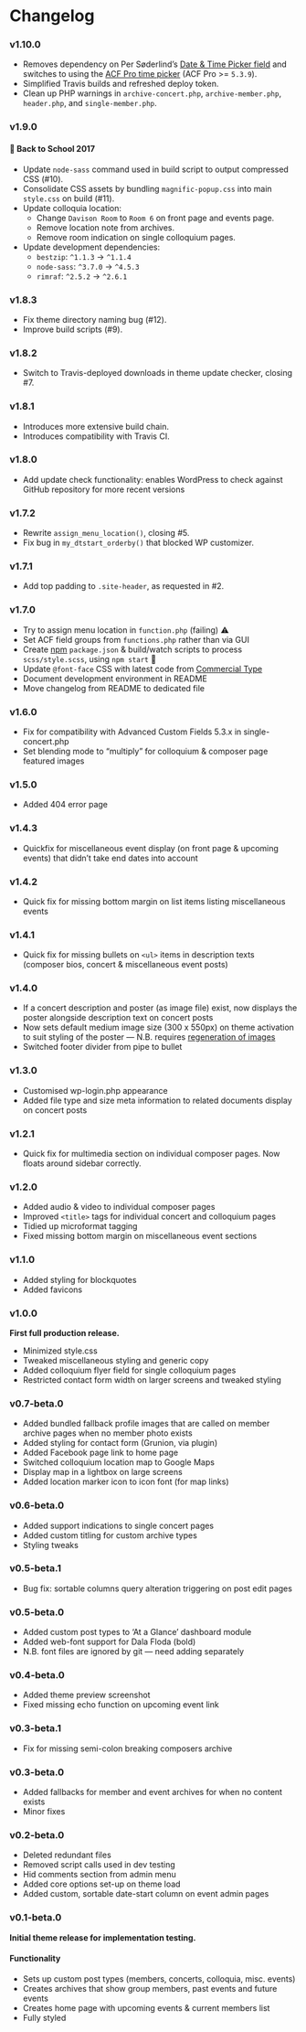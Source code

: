 # Changelog

### v1.10.0

* Removes dependency on Per Søderlind’s [Date & Time Picker field](https://github.com/soderlind/acf-field-date-time-picker) and switches to using the [ACF Pro time picker](https://www.advancedcustomfields.com/resources/time-picker/) (ACF Pro >= `5.3.9`).
* Simplified Travis builds and refreshed deploy token.
* Clean up PHP warnings in `archive-concert.php`, `archive-member.php`,
`header.php`, and `single-member.php`.

### v1.9.0
#### 🎉 Back to School 2017
* Update `node-sass` command used in build script to output compressed CSS (#10).
* Consolidate CSS assets by bundling `magnific-popup.css` into main `style.css` on build (#11).
* Update colloquia location:
  - Change `Davison Room` to `Room 6` on front page and events page.
  - Remove location note from archives.
  - Remove room indication on single colloquium pages.
* Update development dependencies:
  - `bestzip`: `^1.1.3` → `^1.1.4`
  - `node-sass`: `^3.7.0` → `^4.5.3`
  - `rimraf`: `^2.5.2` → `^2.6.1`

### v1.8.3
* Fix theme directory naming bug (#12).
* Improve build scripts (#9).

### v1.8.2
* Switch to Travis-deployed downloads in theme update checker, closing #7.

### v1.8.1
* Introduces more extensive build chain.
* Introduces compatibility with Travis CI.

### v1.8.0
* Add update check functionality: enables WordPress to check against GitHub repository for more recent versions

### v1.7.2
* Rewrite `assign_menu_location()`, closing #5.
* Fix bug in `my_dtstart_orderby()` that blocked WP customizer.

### v1.7.1
* Add top padding to `.site-header`, as requested in #2.

### v1.7.0
* Try to assign menu location in `function.php` (failing) :warning:
* Set ACF field groups from `functions.php` rather than via GUI
* Create [npm](https://npmjs.com/) `package.json` & build/watch scripts to process `scss/style.scss`, using `npm start` :tada:
* Update `@font-face` CSS with latest code from [Commercial Type](https://commercialtype.com/)
* Document development environment in README
* Move changelog from README to dedicated file

### v1.6.0
* Fix for compatibility with Advanced Custom Fields 5.3.x in single-concert.php
* Set blending mode to “multiply” for colloquium & composer page featured images

### v1.5.0
* Added 404 error page

### v1.4.3
* Quickfix for miscellaneous event display (on front page & upcoming events) that didn’t take end dates into account

### v1.4.2
* Quick fix for missing bottom margin on list items listing miscellaneous events

### v1.4.1
* Quick fix for missing bullets on `<ul>` items in description texts (composer bios, concert & miscellaneous event posts)

### v1.4.0
* If a concert description and poster (as image file) exist, now displays the poster alongside description text on concert posts
* Now sets default medium image size (300 x 550px) on theme activation to suit styling of the poster — N.B. requires [regeneration of images](https://wordpress.org/plugins/regenerate-thumbnails/)
* Switched footer divider from pipe to bullet

### v1.3.0
* Customised wp-login.php appearance
* Added file type and size meta information to related documents display on concert posts

### v1.2.1
* Quick fix for multimedia section on individual composer pages. Now floats around sidebar correctly.

### v1.2.0
* Added audio & video to individual composer pages
* Improved `<title>` tags for individual concert and colloquium pages
* Tidied up microformat tagging
* Fixed missing bottom margin on miscellaneous event sections

### v1.1.0
* Added styling for blockquotes
* Added favicons

### v1.0.0

**First full production release.**

* Minimized style.css
* Tweaked miscellaneous styling and generic copy
* Added colloquium flyer field for single colloquium pages
* Restricted contact form width on larger screens and tweaked styling

### v0.7-beta.0
* Added bundled fallback profile images that are called on member archive pages when no member photo exists
* Added styling for contact form (Grunion, via plugin)
* Added Facebook page link to home page
* Switched colloquium location map to Google Maps
* Display map in a lightbox on large screens
* Added location marker icon to icon font (for map links)

### v0.6-beta.0
* Added support indications to single concert pages
* Added custom titling for custom archive types
* Styling tweaks

### v0.5-beta.1
* Bug fix: sortable columns query alteration triggering on post edit pages

### v0.5-beta.0
* Added custom post types to ‘At a Glance’ dashboard module
* Added web-font support for Dala Floda (bold)
 * N.B. font files are ignored by git — need adding separately

### v0.4-beta.0
* Added theme preview screenshot
* Fixed missing echo function on upcoming event link

### v0.3-beta.1
* Fix for missing semi-colon breaking composers archive

### v0.3-beta.0
* Added fallbacks for member and event archives for when no content exists
* Minor fixes

### v0.2-beta.0
* Deleted redundant files
* Removed script calls used in dev testing
* Hid comments section from admin menu
* Added core options set-up on theme load
* Added custom, sortable date-start column on event admin pages

### v0.1-beta.0

**Initial theme release for implementation testing.**

#### Functionality

* Sets up custom post types (members, concerts, colloquia, misc. events)
* Creates archives that show group members, past events and future events
* Creates home page with upcoming events & current members list
* Fully styled
